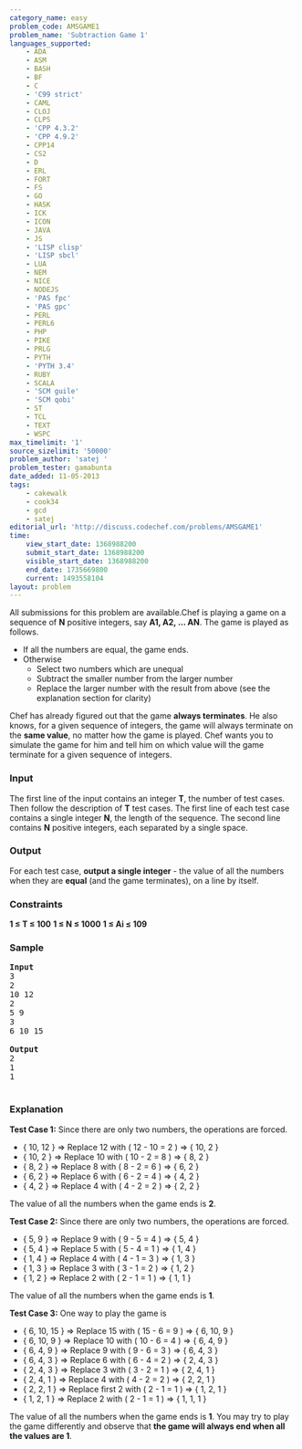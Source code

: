 ```yaml
---
category_name: easy
problem_code: AMSGAME1
problem_name: 'Subtraction Game 1'
languages_supported:
    - ADA
    - ASM
    - BASH
    - BF
    - C
    - 'C99 strict'
    - CAML
    - CLOJ
    - CLPS
    - 'CPP 4.3.2'
    - 'CPP 4.9.2'
    - CPP14
    - CS2
    - D
    - ERL
    - FORT
    - FS
    - GO
    - HASK
    - ICK
    - ICON
    - JAVA
    - JS
    - 'LISP clisp'
    - 'LISP sbcl'
    - LUA
    - NEM
    - NICE
    - NODEJS
    - 'PAS fpc'
    - 'PAS gpc'
    - PERL
    - PERL6
    - PHP
    - PIKE
    - PRLG
    - PYTH
    - 'PYTH 3.4'
    - RUBY
    - SCALA
    - 'SCM guile'
    - 'SCM qobi'
    - ST
    - TCL
    - TEXT
    - WSPC
max_timelimit: '1'
source_sizelimit: '50000'
problem_author: 'satej '
problem_tester: gamabunta
date_added: 11-05-2013
tags:
    - cakewalk
    - cook34
    - gcd
    - satej
editorial_url: 'http://discuss.codechef.com/problems/AMSGAME1'
time:
    view_start_date: 1368988200
    submit_start_date: 1368988200
    visible_start_date: 1368988200
    end_date: 1735669800
    current: 1493558104
layout: problem
---
```

All submissions for this problem are available.Chef is playing a game on a sequence of **N** positive integers, say **A1, A2, ... AN**. The game is played as follows.

- If all the numbers are equal, the game ends.
- Otherwise 
  - Select two numbers which are unequal
  - Subtract the smaller number from the larger number
  - Replace the larger number with the result from above (see the explanation section for clarity)

Chef has already figured out that the game **always terminates**. He also knows, for a given sequence of integers, the game will always terminate on the **same value**, no matter how the game is played. Chef wants you to simulate the game for him and tell him on which value will the game terminate for a given sequence of integers.

### Input

The first line of the input contains an integer **T**, the number of test cases. Then follow the description of **T** test cases. The first line of each test case contains a single integer **N**, the length of the sequence. The second line contains **N** positive integers, each separated by a single space.

### Output

For each test case, **output a single integer** - the value of all the numbers when they are **equal** (and the game terminates), on a line by itself.

### Constraints

**1 ≤ T ≤ 100**
**1 ≤ N ≤ 1000**
**1 ≤ Ai ≤ 109**

### Sample

<pre>
<b>Input</b>
3
2
10 12
2
5 9
3
6 10 15

<b>Output</b>
2
1
1

</pre>
### Explanation

**Test Case 1:** Since there are only two numbers, the operations are forced.

- { 10, 12 } => Replace 12 with ( 12 - 10 = 2 ) => { 10, 2 }
- { 10, 2 } => Replace 10 with ( 10 - 2 = 8 ) => { 8, 2 }
- { 8, 2 } => Replace 8 with ( 8 - 2 = 6 ) => { 6, 2 }
- { 6, 2 } => Replace 6 with ( 6 - 2 = 4 ) => { 4, 2 }
- { 4, 2 } => Replace 4 with ( 4 - 2 = 2 ) => { 2, 2 }

The value of all the numbers when the game ends is **2**.

**Test Case 2:** Since there are only two numbers, the operations are forced.

- { 5, 9 } => Replace 9 with ( 9 - 5 = 4 ) => { 5, 4 }
- { 5, 4 } => Replace 5 with ( 5 - 4 = 1 ) => { 1, 4 }
- { 1, 4 } => Replace 4 with ( 4 - 1 = 3 ) => { 1, 3 }
- { 1, 3 } => Replace 3 with ( 3 - 1 = 2 ) => { 1, 2 }
- { 1, 2 } => Replace 2 with ( 2 - 1 = 1 ) => { 1, 1 }

The value of all the numbers when the game ends is **1**.

**Test Case 3:** One way to play the game is

- { 6, 10, 15 } => Replace 15 with ( 15 - 6 = 9 ) => { 6, 10, 9 }
- { 6, 10, 9 } => Replace 10 with ( 10 - 6 = 4 ) => { 6, 4, 9 }
- { 6, 4, 9 } => Replace 9 with ( 9 - 6 = 3 ) => { 6, 4, 3 }
- { 6, 4, 3 } => Replace 6 with ( 6 - 4 = 2 ) => { 2, 4, 3 }
- { 2, 4, 3 } => Replace 3 with ( 3 - 2 = 1 ) => { 2, 4, 1 }
- { 2, 4, 1 } => Replace 4 with ( 4 - 2 = 2 ) => { 2, 2, 1 }
- { 2, 2, 1 } => Replace first 2 with ( 2 - 1 = 1 ) => { 1, 2, 1 }
- { 1, 2, 1 } => Replace 2 with ( 2 - 1 = 1 ) => { 1, 1, 1 }

The value of all the numbers when the game ends is **1**. You may try to play the game differently and observe that **the game will always end when all the values are 1**.
